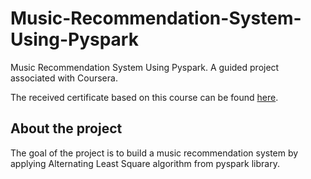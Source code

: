 # Music-Recommendation-System-Using-Pyspark
Music Recommendation System Using Pyspark. A guided project associated with Coursera.

The received certificate based on this course can be found [here](https://coursera.org/share/ecb496333cae0635c94900f5d96e3d29).

## About the project
The goal of the project is to build a music recommendation system by applying Alternating Least Square algorithm from pyspark library.
